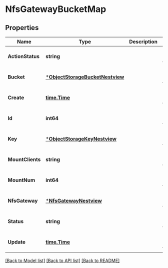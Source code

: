 # NfsGatewayBucketMap

## Properties
Name | Type | Description | Notes
------------ | ------------- | ------------- | -------------
**ActionStatus** | **string** |  | [optional] [default to null]
**Bucket** | [***ObjectStorageBucketNestview**](ObjectStorageBucket_Nestview.md) |  | [optional] [default to null]
**Create** | [**time.Time**](time.Time.md) |  | [optional] [default to null]
**Id** | **int64** |  | [optional] [default to null]
**Key** | [***ObjectStorageKeyNestview**](ObjectStorageKey_Nestview.md) |  | [optional] [default to null]
**MountClients** | **string** |  | [optional] [default to null]
**MountNum** | **int64** |  | [optional] [default to null]
**NfsGateway** | [***NfsGatewayNestview**](NFSGateway_Nestview.md) |  | [optional] [default to null]
**Status** | **string** |  | [optional] [default to null]
**Update** | [**time.Time**](time.Time.md) |  | [optional] [default to null]

[[Back to Model list]](../README.md#documentation-for-models) [[Back to API list]](../README.md#documentation-for-api-endpoints) [[Back to README]](../README.md)


